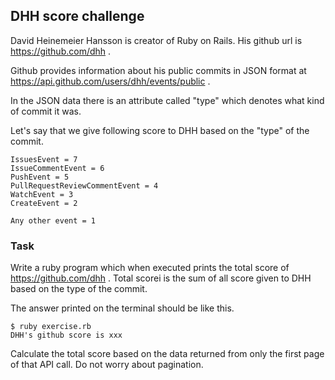 ## DHH score challenge

David Heinemeier Hansson is creator of Ruby on Rails. His github url is https://github.com/dhh .

Github provides information about his public commits in JSON format at
https://api.github.com/users/dhh/events/public .

In the JSON data there is an attribute called "type" which denotes what kind of commit it was.

Let's say that we give following score to DHH based on the "type" of the commit.

```
IssuesEvent = 7
IssueCommentEvent = 6
PushEvent = 5
PullRequestReviewCommentEvent = 4
WatchEvent = 3
CreateEvent = 2

Any other event = 1
```

### Task

Write a ruby program which when executed prints the total score of https://github.com/dhh .
Total scorei is the sum of all score given to DHH based on the type of the commit.

The answer printed on the terminal should be like this.

```
$ ruby exercise.rb
DHH's github score is xxx
```

Calculate the total score based on the data returned from only the first page of that API call.
Do not worry about pagination.

